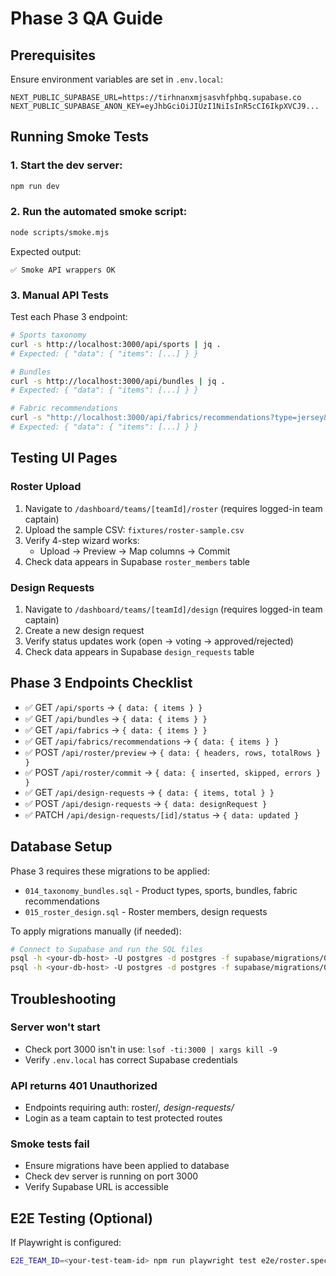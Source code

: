 # Phase 3 QA Guide

## Prerequisites

Ensure environment variables are set in `.env.local`:
```
NEXT_PUBLIC_SUPABASE_URL=https://tirhnanxmjsasvhfphbq.supabase.co
NEXT_PUBLIC_SUPABASE_ANON_KEY=eyJhbGciOiJIUzI1NiIsInR5cCI6IkpXVCJ9...
```

## Running Smoke Tests

### 1. Start the dev server:
```bash
npm run dev
```

### 2. Run the automated smoke script:
```bash
node scripts/smoke.mjs
```

Expected output:
```
✅ Smoke API wrappers OK
```

### 3. Manual API Tests

Test each Phase 3 endpoint:

```bash
# Sports taxonomy
curl -s http://localhost:3000/api/sports | jq .
# Expected: { "data": { "items": [...] } }

# Bundles
curl -s http://localhost:3000/api/bundles | jq .
# Expected: { "data": { "items": [...] } }

# Fabric recommendations
curl -s "http://localhost:3000/api/fabrics/recommendations?type=jersey&sport=rugby" | jq .
# Expected: { "data": { "items": [...] } }
```

## Testing UI Pages

### Roster Upload

1. Navigate to `/dashboard/teams/[teamId]/roster` (requires logged-in team captain)
2. Upload the sample CSV: `fixtures/roster-sample.csv`
3. Verify 4-step wizard works:
   - Upload → Preview → Map columns → Commit
4. Check data appears in Supabase `roster_members` table

### Design Requests

1. Navigate to `/dashboard/teams/[teamId]/design` (requires logged-in team captain)
2. Create a new design request
3. Verify status updates work (open → voting → approved/rejected)
4. Check data appears in Supabase `design_requests` table

## Phase 3 Endpoints Checklist

- ✅ GET `/api/sports` → `{ data: { items } }`
- ✅ GET `/api/bundles` → `{ data: { items } }`
- ✅ GET `/api/fabrics` → `{ data: { items } }`
- ✅ GET `/api/fabrics/recommendations` → `{ data: { items } }`
- ✅ POST `/api/roster/preview` → `{ data: { headers, rows, totalRows } }`
- ✅ POST `/api/roster/commit` → `{ data: { inserted, skipped, errors } }`
- ✅ GET `/api/design-requests` → `{ data: { items, total } }`
- ✅ POST `/api/design-requests` → `{ data: designRequest }`
- ✅ PATCH `/api/design-requests/[id]/status` → `{ data: updated }`

## Database Setup

Phase 3 requires these migrations to be applied:
- `014_taxonomy_bundles.sql` - Product types, sports, bundles, fabric recommendations
- `015_roster_design.sql` - Roster members, design requests

To apply migrations manually (if needed):
```bash
# Connect to Supabase and run the SQL files
psql -h <your-db-host> -U postgres -d postgres -f supabase/migrations/014_taxonomy_bundles.sql
psql -h <your-db-host> -U postgres -d postgres -f supabase/migrations/015_roster_design.sql
```

## Troubleshooting

### Server won't start
- Check port 3000 isn't in use: `lsof -ti:3000 | xargs kill -9`
- Verify `.env.local` has correct Supabase credentials

### API returns 401 Unauthorized
- Endpoints requiring auth: roster/*, design-requests/*
- Login as a team captain to test protected routes

### Smoke tests fail
- Ensure migrations have been applied to database
- Check dev server is running on port 3000
- Verify Supabase URL is accessible

## E2E Testing (Optional)

If Playwright is configured:
```bash
E2E_TEAM_ID=<your-test-team-id> npm run playwright test e2e/roster.spec.ts
```
